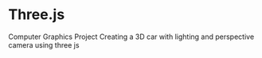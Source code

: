 # Three.js
Computer Graphics Project
Creating a 3D car with lighting and perspective camera using three js
